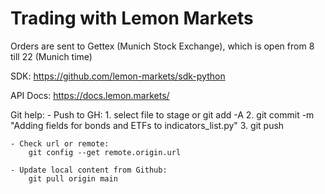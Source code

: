 # Trading with Lemon Markets

Orders are sent to Gettex (Munich Stock Exchange), which is open from 8 till 22 (Munich time)

SDK: https://github.com/lemon-markets/sdk-python

API Docs: https://docs.lemon.markets/

Git help:
    - Push to GH:
        1. select file to stage or git add -A
        2. git commit -m "Adding fields for bonds and ETFs to indicators_list.py"
        3. git push

    - Check url or remote: 
        git config --get remote.origin.url
    
    - Update local content from Github: 
        git pull origin main